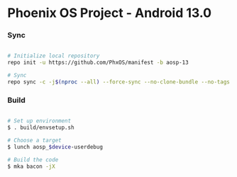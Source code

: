 # Phoenix OS  Project - Android 13.0

### Sync ###

```bash

# Initialize local repository
repo init -u https://github.com/PhxOS/manifest -b aosp-13

# Sync
repo sync -c -j$(nproc --all) --force-sync --no-clone-bundle --no-tags
```

### Build ###

```bash

# Set up environment
$ . build/envsetup.sh

# Choose a target
$ lunch aosp_$device-userdebug

# Build the code
$ mka bacon -jX
```

